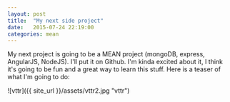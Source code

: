 ```yaml
---
layout: post
title:  "My next side project"
date:   2015-07-24 22:19:00
categories: mean
---
```

My next project is going to be a MEAN project (mongoDB, express, AngularJS, NodeJS).  I'll put it on Github.  I'm kinda excited about it, I think it's going to be fun and a great way to learn this stuff.  Here is a teaser of what I'm going to do:

![vttr]({{ site_url }}/assets/vttr2.jpg "vttr")